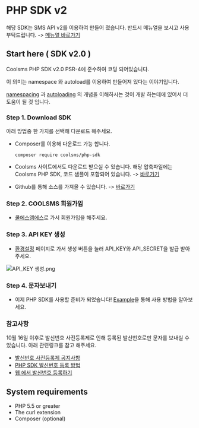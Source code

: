 # PHP SDK v2



해당 SDK는 SMS API v2를 이용하여 만들어 졌습니다. 반드시 메뉴얼을 보시고 사용 부탁드립니다. -&gt; [메뉴얼 바로가기](https://developer.coolsms.co.kr/SMS_API_v2)

## Start here \( SDK v2.0 \)

Coolsms PHP SDK v2.0 PSR-4에 준수하여 코딩 되어있습니다.

이 의미는 namespace 와 autoload를 이용하여 만들어져 있다는 이야기입니다.

[namespacing](http://php.net/manual/en/language.namespaces.rationale.php) 과 [autoloading](http://php.net/manual/en/function.spl-autoload-register.php) 의 개념을 이해하시는 것이 개발 하는데에 있어서 더 도움이 될 것 입니다.

### Step 1. Download SDK

아래 방법중 한 가지를 선택해 다운로드 해주세요.

* Composer를 이용해 다운로드 가능 합니다.

  ```text
  composer require coolsms/php-sdk
  ```

* Coolsms 사이트에서도 다운로드 받으실 수 있습니다. 해당 압축파일에는 Coolsms PHP SDK, 코드 샘플이 포함되어 있습니다. -&gt; [바로가기](https://developer.coolsms.co.kr/download/3130218)
* Github를 통해 소스를 가져올 수 있습니다. -&gt; [바로가기](https://github.com/coolsms/php-sdk)

### Step 2. COOLSMS 회원가입

* [쿨에스엠에스](https://www.coolsms.co.kr/signup)로 가서 회원가입을 해주세요.

### Step 3. API KEY 생성

* [환경설정](https://www.coolsms.co.kr/credentials) 페이지로 가서 생성 버튼을 눌러 API\_KEY와 API\_SECRET을 발급 받아주세요.

![API\_KEY &#xC0DD;&#xC131;.png](https://developer.coolsms.co.kr/files/attach/images/4789067/095/789/004/57d202589a16c4c500d02d7daa5bbb81.png)

### Step 4. 문자보내기

* 이제 PHP SDK를 사용할 준비가 되었습니다! [Example](https://developer.coolsms.co.kr/PHP_SDK_Example)을 통해 사용 방법을 알아보세요.

### 참고사항

10월 16일 이후로 발신번호 사전등록제로 인해 등록된 발신번호로만 문자를 보내실 수 있습니다. 아래 관련링크를 참고 해주세요.

* [발신번호 사전등록제 공지사항](https://support.coolsms.co.kr/hc/ko/articles/115008027767-%EB%B0%9C%EC%8B%A0%EB%B2%88%ED%98%B8%EB%9E%80-)  
* [PHP SDK 발신번호 등록 방법](https://developer.coolsms.co.kr/PHP_SDK_Example#SenderID)  
* [웹 에서 발신번호 등록하기](https://www.coolsms.co.kr/senderids)

## System requirements

* PHP 5.5 or greater  
* The curl extension  
* Composer \(optional\)

